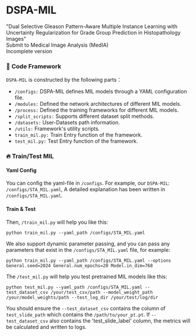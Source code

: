 # DSPA-MIL
"Dual Selective Gleason Pattern-Aware Multiple Instance Learning with Uncertainty Regularization for Grade Group Prediction in Histopathology Images"  
Submit to Medical Image Analysis (MedIA)  
Incomplete version

### 🔨 **Code Framework**
`DSPA-MIL` is constructed by the following parts：
- `/configs:` DSPA-MIL defines MIL models through a YAML configuration file.
- `/modules:` Defined the network architectures of different MIL models.
- `/process:` Defined the training frameworks for different MIL models.
- `/split_scripts:` Supports different dataset split methods.
- `/datasets:` User-Datasets path information.
- `/utils:` Framework's utility scripts.
- `train_mil.py:` Train Entry function of the framework.
- `test_mil.py:` Test Entry function of the framework.

### :fire: **Train/Test MIL**
#### **Yaml Config**
You can config the yaml-file in `/configs`. For example, our `DSPA-MIL`: `/configs/STA_MIL.yaml`, A detailed explanation has been written in  `/configs/STA_MIL.yaml`. 
#### **Train & Test**
Then, `/train_mil.py` will help you like this:
``` shell
python train_mil.py --yaml_path /configs/STA_MIL.yaml 
```
We also support dynamic parameter passing, and you can pass any parameters that exist in the `/configs/STA_MIL.yaml` file, for example:
``` shell
python train_mil.py --yaml_path /configs/STA_MIL.yaml --options General.seed=2024 General.num_epochs=20 Model.in_dim=768
```
The `/test_mil.py` will help you test pretrained MIL models like this:
``` shell
python test_mil.py --yaml_path /configs/STA_MIL.yaml --test_dataset_csv /your/test_csv/path --model_weight_path /your/model_weights/path --test_log_dir /your/test/log/dir
```
You should ensure the `--test_dataset_csv` contains the column of `test_slide_path` which contains the `/path/to/your_pt.pt`. If `--test_dataset_csv` also contains the 'test_slide_label' column, the metrics will be calculated and written to logs.
